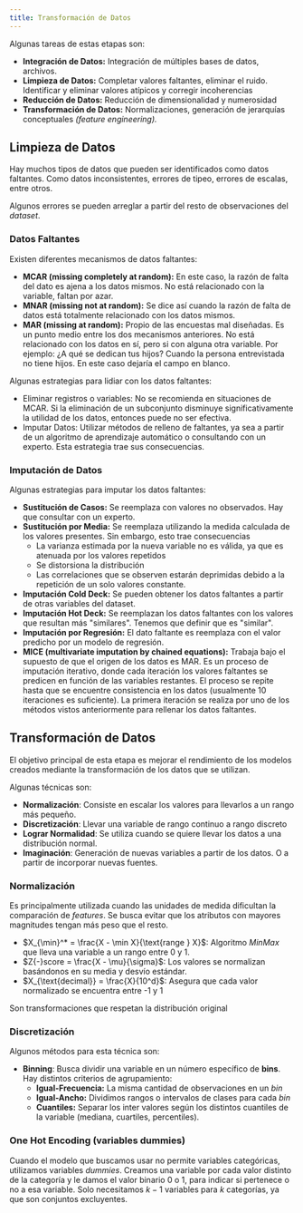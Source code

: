 ```yaml
---
title: Transformación de Datos
---
```


Algunas tareas de estas etapas son:

- **Integración de Datos:** Integración de múltiples bases de datos, archivos.
- **Limpieza de Datos:** Completar valores faltantes, eliminar el ruido. Identificar y eliminar valores atípicos y corregir incoherencias
- **Reducción de Datos:** Reducción de dimensionalidad y numerosidad
- **Transformación de Datos:** Normalizaciones, generación de jerarquías conceptuales *(feature engineering).*

## Limpieza de Datos

Hay muchos tipos de datos que pueden ser identificados como datos faltantes. Como datos inconsistentes, errores de tipeo, errores de escalas, entre otros.

Algunos errores se pueden arreglar a partir del resto de observaciones del *dataset*.

### Datos Faltantes

Existen diferentes mecanismos de datos faltantes:

- **MCAR (missing completely at random):** En este caso, la razón de falta del dato es ajena a los datos mismos. No está relacionado con la variable, faltan por azar.
- **MNAR (missing not at random):** Se dice así cuando la razón de falta de datos está totalmente relacionado con los datos mismos.
- **MAR (missing at random):** Propio de las encuestas mal diseñadas. Es un punto medio entre los dos mecanismos anteriores. No está relacionado con los datos en sí, pero si con alguna otra variable. Por ejemplo: ¿A qué se dedican tus hijos? Cuando la persona entrevistada no tiene hijos. En este caso dejaría el campo en blanco.

Algunas estrategias para lidiar con los datos faltantes:

- Eliminar registros o variables: No se recomienda en situaciones de MCAR. Si la eliminación de un subconjunto disminuye significativamente la utilidad de los datos, entonces puede no ser efectiva.
- Imputar Datos: Utilizar métodos de relleno de faltantes, ya sea a partir de un algoritmo de aprendizaje automático o consultando con un experto. Esta estrategia trae sus consecuencias.

### Imputación de Datos

Algunas estrategias para imputar los datos faltantes:

- **Sustitución de Casos:** Se reemplaza con valores no observados. Hay que consultar con un experto.
- **Sustitución por Media:** Se reemplaza utilizando la medida calculada de los valores presentes. Sin embargo, esto trae consecuencias
	- La varianza estimada por la nueva variable no es válida, ya que es atenuada por los valores repetidos
	- Se distorsiona la distribución
	- Las correlaciones que se observen estarán deprimidas debido a la repetición de un solo valores constante.
- **Imputación Cold Deck:** Se pueden obtener los datos faltantes a partir de otras variables del dataset.
- **Imputación Hot Deck:** Se reemplazan los datos faltantes con los valores que resultan más "similares". Tenemos que definir que es "similar".
- **Imputación por Regresión:** El dato faltante es reemplaza con el valor predicho por un modelo de regresión.
- **MICE (multivariate imputation by chained equations):** Trabaja bajo el supuesto de que el origen de los datos es MAR. Es un proceso de imputación iterativo, donde cada iteración los valores faltantes se predicen en función de las variables restantes. El proceso se repite hasta que se encuentre consistencia en los datos (usualmente 10 iteraciones es suficiente). La primera iteración se realiza por uno de los métodos vistos anteriormente para rellenar los datos faltantes.

## Transformación de Datos

El objetivo principal de esta etapa es mejorar el rendimiento de los modelos creados mediante la transformación de los datos que se utilizan.

Algunas técnicas son:

- **Normalización**: Consiste en escalar los valores para llevarlos a un rango más pequeño.
- **Discretización**: Llevar una variable de rango continuo a rango discreto
- **Lograr Normalidad**: Se utiliza cuando se quiere llevar los datos a una distribución normal.
- **Imaginación**: Generación de nuevas variables a partir de los datos. O a partir de incorporar nuevas fuentes.

### Normalización

Es principalmente utilizada cuando las unidades de medida dificultan la comparación de *features*. Se busca evitar que los atributos con mayores magnitudes tengan más peso que el resto.

- $X_{\min}^* = \frac{X - \min X}{\text{range } X}$: Algoritmo *MinMax* que lleva una variable a un rango entre 0 y 1.
- $Z{-}score = \frac{X - \mu}{\sigma}$: Los valores se normalizan basándonos en su media y desvío estándar.
- $X_{\text{decimal}} = \frac{X}{10^d}$: Asegura que cada valor normalizado se encuentra entre -1 y 1

Son transformaciones que respetan la distribución original

### Discretización

Algunos métodos para esta técnica son:

- **Binning**: Busca dividir una variable en un número específico de **bins**. Hay distintos criterios de agrupamiento:
	- **Igual-Frecuencia:** La misma cantidad de observaciones en un *bin*
	- **Igual-Ancho:** Dividimos rangos o intervalos de clases para cada *bin*
	- **Cuantiles:** Separar los inter valores según los distintos cuantiles de la variable (mediana, cuartiles, percentiles).

### One Hot Encoding (variables dummies)

Cuando el modelo que buscamos usar no permite variables categóricas, utilizamos variables *dummies*. Creamos una variable por cada valor distinto de la categoría y le damos el valor binario 0 o 1, para indicar si pertenece o no a esa variable. Solo necesitamos $k{-}1$ variables para $k$ categorías, ya que son conjuntos excluyentes.
